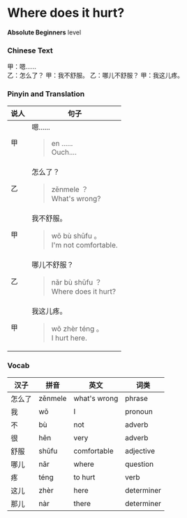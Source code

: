 # Where does it hurt?
**Absolute Beginners** level
### Chinese Text
甲：嗯......<br />乙：怎么了？
甲：我不舒服。
乙：哪儿不舒服？
甲：我这儿疼。

### Pinyin and Translation
|说人|句子|
|----|----|
|甲|嗯......<blockquote>en ......<br />Ouch....</blockquote>|
|乙|怎么了？<blockquote>zěnmele ？<br />What's wrong?</blockquote>|
|甲|我不舒服。<blockquote>wǒ bù shūfu 。<br />I'm not comfortable.</blockquote>|
|乙|哪儿不舒服？<blockquote>nǎr bù shūfu ？<br />Where does it hurt?</blockquote>|
|甲|我这儿疼。<blockquote>wǒ zhèr téng 。<br />I hurt here.</blockquote>|
### Vocab
|汉子|拼音|英文|词类|
|----|----|----|----|
|怎么了|zěnmele|what's wrong|phrase|
|我|wǒ|I|pronoun|
|不|bù|not|adverb|
|很|hěn|very|adverb|
|舒服|shūfu|comfortable|adjective|
|哪儿|nǎr|where|question|
|疼|téng|to hurt|verb|
|这儿|zhèr|here|determiner|
|那儿|nàr|there|determiner|